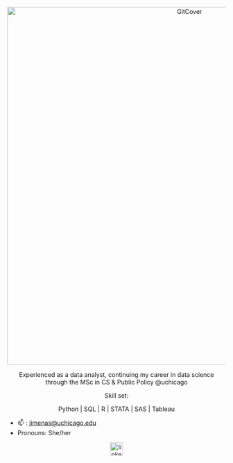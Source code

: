 <p align="center"><img width="825" alt="GitCover" src="https://user-images.githubusercontent.com/111835409/210674133-348f3935-dcd2-4b36-8e70-472ac4b4dcd8.png">


<p align="center">Experienced as a data analyst, continuing my career in data science through the MSc in CS & Public Policy @uchicago</p>


<p align="center">Skill set:</p>

<p align="center">Python | SQL | R | STATA | SAS | Tableau</p> 


- 📫 : jimenas@uchicago.edu 
- Pronouns: She/her

[<p align="center"><img width="30" alt="linkedinpic" src="https://user-images.githubusercontent.com/111835409/210676427-02d9dc88-310e-453d-b879-7325b1612a9b.png"></p>
](https://www.linkedin.com/in/salinasjimena/)
